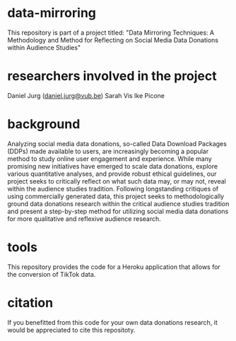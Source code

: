 # data-mirroring
This repository is part of a project titled: "Data Mirroring Techniques: A Methodology and Method for Reflecting on Social Media Data Donations within Audience Studies"

# researchers involved in the project
Daniel Jurg (daniel.jurg@vub.be)
Sarah Vis
Ike Picone

# background
Analyzing social media data donations, so-called Data Download Packages (DDPs) made available to users, are increasingly becoming a popular method to study online user engagement and experience. While many promising new initiatives have emerged to scale data donations, explore various quantitative analyses, and provide robust ethical guidelines, our project seeks to critically reflect on what such data may, or may not, reveal within the audience studies tradition. Following longstanding critiques of using commercially generated data, this project seeks to methodologically ground data donations research within the critical audience studies tradition and present a step-by-step method for utilizing social media data donations for more qualitative and reflexive audience research.

# tools
This repository provides the code for a Heroku application that allows for the conversion of TikTok data. 

# citation 
If you benefitted from this code for your own data donations research, it would be appreciated to cite this repositoty. 
